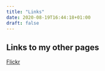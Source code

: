 ```yaml
---
title: "Links"
date: 2020-08-19T16:44:18+01:00
draft: false
---
```


## Links to my other pages

[Flickr](https://www.flickr.com/photos/doodle_m/)
